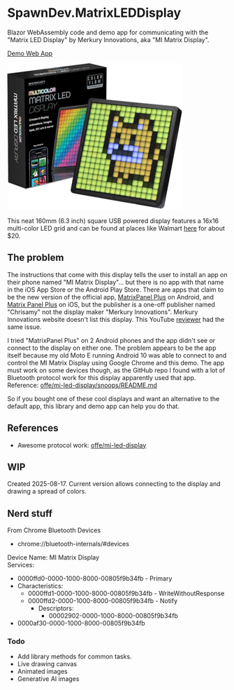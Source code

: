# SpawnDev.MatrixLEDDisplay
Blazor WebAssembly code and demo app for communicating with the "Matrix LED Display" by Merkury Innovations, aka "MI Matrix Display". 

[Demo Web App](https://lostbeard.github.io/SpawnDev.MatrixLEDDisplay/)

![Matrix LED Display](https://raw.githubusercontent.com/LostBeard/SpawnDev.MatrixLEDDisplay/master/SpawnDev.MatrixLEDDisplay.Demo/wwwroot/mi-matrix-display-400x334.png)

This neat 160mm (6.3 inch) square USB powered display features a 16x16 multi-color LED grid
and can be found at places like Walmart [here](https://www.walmart.com/ip/Merkury-Innovations-Bluetooth-Matrix-LED-Pixel-Display/5150283693) for about $20. 

## The problem
The instructions that come with this display tells the user to install an app on their phone named "MI Matrix Display"... 
but there is no app with that name in the iOS App Store or the Android Play Store. There are apps that claim to be the new version of the official app, 
[MatrixPanel Plus](https://play.google.com/store/apps/details?id=com.wzjledaxc.ledplus) on Android,
and [Matrix Panel Plus](https://apps.apple.com/us/app/matrix-panel-plus/id6743264417) on iOS,
 but the publisher is a one-off publisher named "Chrisamy" not the display maker "Merkury Innovations".
 Merkury Innovations website doesn't list this display. 
 This YouTube [reviewer](https://www.youtube.com/watch?v=QN0TxJoeTNk) had the same issue.

I tried "MatrixPanel Plus" on 2 Android phones and the app didn't see or connect to the display on either one. The problem appears to be the app itself because my old Moto E running Android 10 was able to connect to and control the MI Matrix Display using Google Chrome and this demo.
The app must work on some devices though, as the GitHub repo I found with a lot of Bluetooth protocol work for this display apparently used that app. Reference: [offe/mi-led-display/snoops/README.md](https://github.com/offe/mi-led-display/blob/main/snoops/README.md)

So if you bought one of these cool displays and want an alternative to the default app, this library and demo app can help you do that.

## References
- Awesome protocol work: [offe/mi-led-display](https://github.com/offe/mi-led-display)

## WIP
Created 2025-08-17. Current version allows connecting to the display and drawing a spread of colors.

## Nerd stuff
From Chrome Bluetooth Devices  
- chrome://bluetooth-internals/#devices  

Device Name: MI Matrix Display   
Services:  
- 0000ffd0-0000-1000-8000-00805f9b34fb - Primary  
- Characteristics:  
  - 0000ffd1-0000-1000-8000-00805f9b34fb - WriteWithoutResponse  
  - 0000ffd2-0000-1000-8000-00805f9b34fb - Notify  
    - Descriptors:  
      - 00002902-0000-1000-8000-00805f9b34fb  
- 0000af30-0000-1000-8000-00805f9b34fb 

### Todo
- Add library methods for common tasks.
- Live drawing canvas
- Animated images
- Generative AI images
